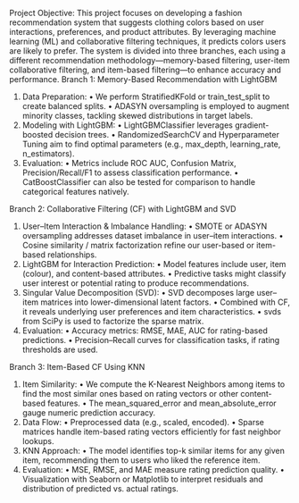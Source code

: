 Project Objective:
This project focuses on developing a fashion recommendation system that suggests clothing colors based on user interactions, preferences, and product attributes. By leveraging machine learning (ML) and collaborative filtering techniques, it predicts colors users are likely to prefer. The system is divided into three branches, each using a different recommendation methodology—memory-based filtering, user-item collaborative filtering, and item-based filtering—to enhance accuracy and performance.
Branch 1: Memory-Based Recommendation with LightGBM
1. Data Preparation:
• We perform StratifiedKFold or train_test_split to create balanced splits.
• ADASYN oversampling is employed to augment minority classes, tackling skewed distributions in target labels.
2. Modeling with LightGBM:
• LightGBMClassifier leverages gradient-boosted decision trees.
• RandomizedSearchCV and Hyperparameter Tuning aim to find optimal parameters (e.g., max_depth, learning_rate, n_estimators).
3. Evaluation:
• Metrics include ROC AUC, Confusion Matrix, Precision/Recall/F1 to assess classification performance.
• CatBoostClassifier can also be tested for comparison to handle categorical features natively.

Branch 2: Collaborative Filtering (CF) with LightGBM and SVD
1. User–Item Interaction & Imbalance Handling:
• SMOTE or ADASYN oversampling addresses dataset imbalance in user–item interactions.
• Cosine similarity / matrix factorization refine our user-based or item-based relationships.
2. LightGBM for Interaction Prediction:
• Model features include user, item (colour), and content-based attributes.
• Predictive tasks might classify user interest or potential rating to produce recommendations.
3. Singular Value Decomposition (SVD):
• SVD decomposes large user–item matrices into lower-dimensional latent factors.
• Combined with CF, it reveals underlying user preferences and item characteristics.
• svds from SciPy is used to factorize the sparse matrix.
4. Evaluation:
• Accuracy metrics: RMSE, MAE, AUC for rating-based predictions.
• Precision–Recall curves for classification tasks, if rating thresholds are used.

Branch 3: Item-Based CF Using KNN
1. Item Similarity:
• We compute the K-Nearest Neighbors among items to find the most similar ones based on rating vectors or other content-based features.
• The mean_squared_error and mean_absolute_error gauge numeric prediction accuracy.
2. Data Flow:
• Preprocessed data (e.g., scaled, encoded).
• Sparse matrices handle item-based rating vectors efficiently for fast neighbor lookups.
3. KNN Approach:
• The model identifies top-k similar items for any given item, recommending them to users who liked the reference item.
4. Evaluation:
• MSE, RMSE, and MAE measure rating prediction quality.
• Visualization with Seaborn or Matplotlib to interpret residuals and distribution of predicted vs. actual ratings.
